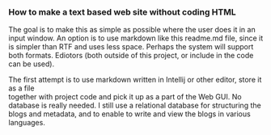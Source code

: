 ### How to make a text based web site without coding HTML

The goal is to make this as simple as possible where the user does it in an input
window.  An option is to use markdown like this readme.md file, since
it is simpler than RTF and uses less space. Perhaps the system will support both
formats. Ediotors (both outside of this project, or include in the code can be used).

The first attempt is to use markdown written in Intellij or other editor, store it as a file  
together with project code and pick it up as a part of the Web GUI. No database is really needed.
I still use a relational database for structuring the blogs and metadata, and to enable to 
write and view the blogs in various languages.



  



